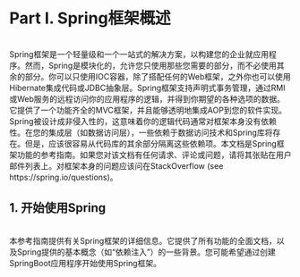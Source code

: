 # Part I. Spring框架概述
<br/>
Spring框架是一个轻量级和一个一站式的解决方案，以构建您的企业就应用程序。然而，Spring是模块化的，允许您只使用那些您需要的部分，而不必使用其余的部分。你可以只使用IOC容器，除了搭配任何的Web框架，之外你也可以使用Hibernate集成代码或JDBC抽象层。Spring框架支持声明式事务管理，通过RMI或Web服务的远程访问你的应用程序的逻辑，并得到你期望的各种选项的数据。它提供了一个功能齐全的MVC框架，并且能够透明地集成AOP到您的软件实现。
<br/>
Spring被设计成非侵入性的，这意味着你的逻辑代码通常对框架本身没有依赖性。在您的集成层（如数据访问层），一些依赖于数据访问技术和Spring库将存在。但是，应该很容易从代码库的其余部分隔离这些依赖项。本文档是Spring框架功能的参考指南。如果您对该文档有任何请求、评论或问题，请将其张贴在用户邮件列表上。对框架本身的问题应该问在StackOverflow (see https://spring.io/questions)。
<br/>

## 1. 开始使用Spring
<br/>
本参考指南提供有关Spring框架的详细信息。它提供了所有功能的全面文档，以及Spring提供的基本概念（如“依赖注入”）的一些背景。您可能希望通过创建SpringBoot应用程序开始使用Spring框架。
